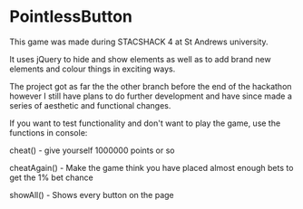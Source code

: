 # PointlessButton
This game was made during STACSHACK 4 at St Andrews university.

It uses jQuery to hide and show elements as well as to add brand new elements and colour things in exciting ways.

The project got as far the the other branch before the end of the hackathon however I still have plans to do further development and have since made a series of aesthetic and functional changes.

If you want to test functionality and don't want to play the game, use the functions in console:

cheat() - give yourself 1000000 points or so

cheatAgain() - Make the game think you have placed almost enough bets to get the 1% bet chance

showAll() - Shows every button on the page
